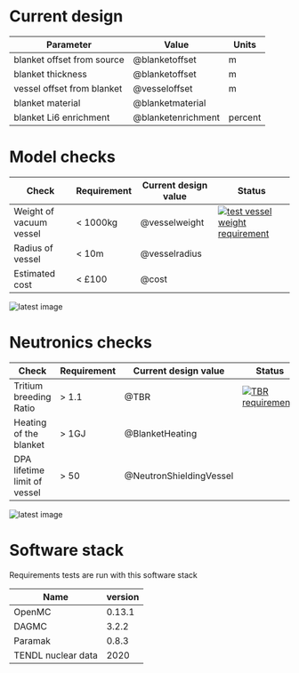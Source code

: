 

# Current design

| Parameter | Value | Units |
|---|---|---|
| blanket offset from source | @blanketoffset | m |
| blanket thickness | @blanketoffset | m |
| vessel offset from blanket | @vesseloffset | m |
| blanket material | @blanketmaterial | |
| blanket Li6 enrichment | @blanketenrichment | percent |


# Model checks
| Check | Requirement | Current design value | Status |
|---|---|---|---|
| Weight of vacuum vessel | < 1000kg | @vesselweight |[![test vessel weight requirement](https://github.com/shimwell/example_automated_design_checker/actions/workflows/test_vessel_weight_requirement.yml/badge.svg)](https://github.com/shimwell/example_automated_design_checker/actions/workflows/test_vessel_weight_requirement.yml)|
| Radius of vessel | < 10m | @vesselradius |
| Estimated cost | < £100 | @cost |

![latest image](https://github.com/shimwell/example_automated_design_checker/blob/main/current_design.png)

# Neutronics checks
| Check | Requirement | Current design value | Status |
|---|---|---|---|
| Tritium breeding Ratio | > 1.1 | @TBR | [![TBR requirements](https://github.com/shimwell/example_automated_design_checker/actions/workflows/tbr_requirements.yml/badge.svg)](https://github.com/shimwell/example_automated_design_checker/actions/workflows/tbr_requirements.yml) |
| Heating of the blanket | > 1GJ | @BlanketHeating | |
| DPA lifetime limit of vessel | > 50 | @NeutronShieldingVessel | |

![latest image](https://github.com/shimwell/example_automated_design_checker/blob/main/neutron_flux_xy.png)

# Software stack
Requirements tests are run with this software stack

| Name | version |
|---|---|
| OpenMC | 0.13.1 |
| DAGMC | 3.2.2 |
| Paramak | 0.8.3 |
| TENDL nuclear data | 2020 |